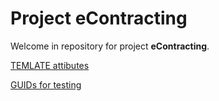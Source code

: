 # Project eContracting

Welcome in repository for project **eContracting**.

[TEMLATE attibutes](./docs/TEMPLATE_attributes.md)

[GUIDs for testing](./docs/Guids.md)